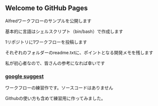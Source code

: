 ## Welcome to GitHub Pages

Alfredワークフローのサンプルを公開します

基本的に言語はシェルスクリプト（bin/bash）で作成します

1リポジトリに1ワークフローを投稿します

それぞれのフォルダーのreadme.txtに、ポイントとなる開発メモを残します

私が初心者なので、皆さんの参考になれば幸いです


### [google suggest](https://github.com/KitanoTamotsu/googlesuggest)

ワークフローの練習作です。ソースコードはありません

Githubの使い方も含めて練習用に作ってみました。


